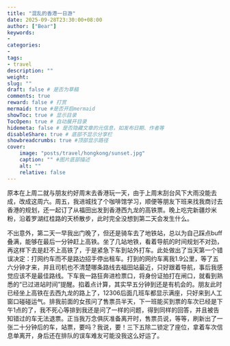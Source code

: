 ```yaml
---
title: "混乱的香港一日游"
date: 2025-09-28T23:30:00+08:00
author: ["Bear"]
keywords: 
- 
categories: 
- 
tags: 
- travel
description: ""
weight:
slug: ""
draft: false # 是否为草稿
comments: true
reward: false # 打赏
mermaid: true #是否开启mermaid
showToc: true # 显示目录
TocOpen: true # 自动展开目录
hidemeta: false # 是否隐藏文章的元信息，如发布日期、作者等
disableShare: true # 底部不显示分享栏
showbreadcrumbs: true #顶部显示路径
cover:
    image: "posts/travel/hongkong/sunset.jpg" 
    caption: "" #图片底部描述
    alt: ""
    relative: false
---
```


原本在上周二就与朋友约好周末去香港玩一天，由于上周末刮台风下大雨没能去成，改成这周六。周五，我进城找了个咖啡馆学习，顺便等朋友下班来找我商讨去香港的规划，还一起订了从福田出发到香港西九龙的高铁票。晚上吃完新疆炒米粉，沿着罗湖红桂路的天桥散步，此时完全没想到第二天会发生什么。

不出意外，第二天一早我出门晚了，但还是骑车去了地铁站，总以为自己踩点buff叠满，能够在最后一分钟赶上高铁。坐了几站地铁，看着导航的时间规划不对劲，再这样下去是赶不上高铁了，于是紧急下车到站外打车。此处做出了当天第一个错误决定：打网约车而不是路边招手停出租车。打到的网约车离我1.9公里，等了五六分钟才来，并且司机也不清楚哪条路线去福田站最近，只好跟着导航，事后我感觉应该不是最佳路线。下车我一路狂奔进检票口，将身份证拍打在闸口，就看到熟悉的“已过进站时间”提醒。掐着点计算，其实早五分钟到还是有机会的。朋友此时已经坐上高铁在去西九龙的路上了，12306后面几班车都显示满座，只好来到人工窗口碰碰运气。排我前面的女孩问了售票员半天，下一班能买到票的车次已经是下午1点的了，我不死心等排到我还是问了一样的问题，得到同样的回答，并且被告知错过的车无法退票。正当我万念俱灰准备离开时，售票员说，等等，刷新出了一张二十分钟后的车，站票，要吗？我说，要！三下五除二锁定了座位，拿着车次信息单离开，身后还在排队的误车难友可能没我这么好运了。
